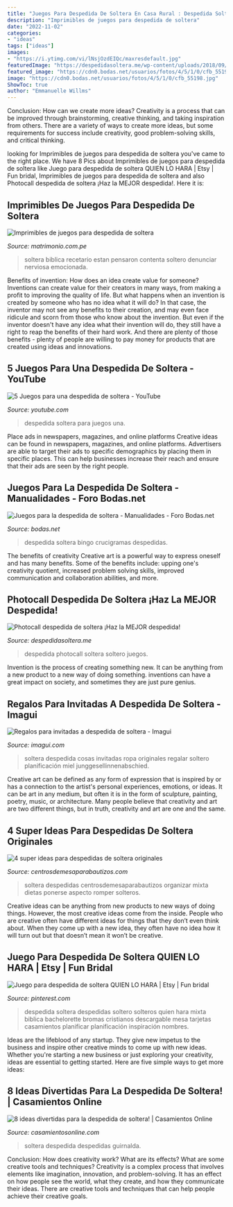 ```yaml
---
title: "Juegos Para Despedida De Soltera En Casa Rural : Despedida Soltera Para Juegos Una"
description: "Imprimibles de juegos para despedida de soltera"
date: "2022-11-02"
categories:
- "ideas"
tags: ["ideas"]
images:
- "https://i.ytimg.com/vi/lNsjOzdEIQc/maxresdefault.jpg"
featuredImage: "https://despedidasoltera.me/wp-content/uploads/2018/09/despedida-de-soltera-photocall.jpg"
featured_image: "https://cdn0.bodas.net/usuarios/fotos/4/5/1/0/cfb_55198.jpg"
image: "https://cdn0.bodas.net/usuarios/fotos/4/5/1/0/cfb_55198.jpg"
ShowToc: true
author: "Emmanuelle Willms"
---
```



Conclusion: How can we create more ideas?
Creativity is a process that can be improved through brainstorming, creative thinking, and taking inspiration from others. There are a variety of ways to create more ideas, but some requirements for success include creativity, good problem-solving skills, and critical thinking.

	

		
looking for Imprimibles de juegos para despedida de soltera you've came to the right place. We have 8 Pics about Imprimibles de juegos para despedida de soltera like Juego para despedida de soltera QUIEN LO HARA | Etsy | Fun bridal, Imprimibles de juegos para despedida de soltera and also Photocall despedida de soltera ¡Haz la MEJOR despedida!. Here it is:
		
    
## Imprimibles De Juegos Para Despedida De Soltera

<img loading=lazy src="https://cdn0.matrimonio.com.pe/usr/5/6/0/5/cfb_113835.jpg" onerror="this.onerror=null;this.src='https://tse1.mm.bing.net/th?id=OIP.CxddP0BPXhZ3GaXE4E__uwAAAA&amp;pid=15.1';" alt="Imprimibles de juegos para despedida de soltera">

_Source: matrimonio.com.pe_

>soltera biblica recetario estan pensaron contenta soltero denunciar nerviosa emocionada. 

	

Benefits of invention: How does an idea create value for someone?
Inventions can create value for their creators in many ways, from making a profit to improving the quality of life. But what happens when an invention is created by someone who has no idea what it will do? In that case, the inventor may not see any benefits to their creation, and may even face ridicule and scorn from those who know about the invention. But even if the inventor doesn't have any idea what their invention will do, they still have a right to reap the benefits of their hard work. And there are plenty of those benefits - plenty of people are willing to pay money for products that are created using ideas and innovations.

    
## 5 Juegos Para Una Despedida De Soltera - YouTube

<img loading=lazy src="https://i.ytimg.com/vi/lNsjOzdEIQc/maxresdefault.jpg" onerror="this.onerror=null;this.src='https://tse2.mm.bing.net/th?id=OIP.U6uaL3QK4HK9bWTax25SgAHaEK&amp;pid=15.1';" alt="5 Juegos para una despedida de soltera - YouTube">

_Source: youtube.com_

>despedida soltera para juegos una. 

	

Place ads in newspapers, magazines, and online platforms
Creative ideas can be found in newspapers, magazines, and online platforms. Advertisers are able to target their ads to specific demographics by placing them in specific places. This can help businesses increase their reach and ensure that their ads are seen by the right people.

    
## Juegos Para La Despedida De Soltera - Manualidades - Foro Bodas.net

<img loading=lazy src="https://cdn0.bodas.net/usuarios/fotos/4/5/1/0/cfb_55198.jpg" onerror="this.onerror=null;this.src='https://tse3.mm.bing.net/th?id=OIP.mO_xG4nDiBzWtepR4NIuggAAAA&amp;pid=15.1';" alt="Juegos para la despedida de soltera - Manualidades - Foro Bodas.net">

_Source: bodas.net_

>despedida soltera bingo crucigramas despedidas. 

	

The benefits of creativity
Creative art is a powerful way to express oneself and has many benefits. Some of the benefits include: upping one's creativity quotient, increased problem solving skills, improved communication and collaboration abilities, and more.

    
## Photocall Despedida De Soltera ¡Haz La MEJOR Despedida!

<img loading=lazy src="https://despedidasoltera.me/wp-content/uploads/2018/09/despedida-de-soltera-photocall.jpg" onerror="this.onerror=null;this.src='https://tse3.mm.bing.net/th?id=OIP.fv7E9Ohes5wWDph_V3fkeAAAAA&amp;pid=15.1';" alt="Photocall despedida de soltera ¡Haz la MEJOR despedida!">

_Source: despedidasoltera.me_

>despedida photocall soltera soltero juegos. 

	

Invention is the process of creating something new. It can be anything from a new product to a new way of doing something. inventions can have a great impact on society, and sometimes they are just pure genius.

    
## Regalos Para Invitadas A Despedida De Soltera - Imagui

<img loading=lazy src="http://1.bp.blogspot.com/-MsVUV8oLLhE/UtUwLfXcIlI/AAAAAAAAHcc/uTl13q2fICA/s1600/regalo.png" onerror="this.onerror=null;this.src='https://tse2.mm.bing.net/th?id=OIP.xVNaDUuhMURSoF-sUOWXvwHaFj&amp;pid=15.1';" alt="Regalos para invitadas a despedida de soltera - Imagui">

_Source: imagui.com_

>soltera despedida cosas invitadas ropa originales regalar soltero planificación miel junggesellinnenabschied. 

	

Creative art can be defined as any form of expression that is inspired by or has a connection to the artist's personal experiences, emotions, or ideas. It can be art in any medium, but often it is in the form of sculpture, painting, poetry, music, or architecture. Many people believe that creativity and art are two different things, but in truth, creativity and art are one and the same.

    
## 4 Super Ideas Para Despedidas De Soltera Originales

<img loading=lazy src="https://centrosdemesaparabautizos.com/wp-content/uploads/2019/08/despedidas-de-soltera-originales-en-casa.jpg" onerror="this.onerror=null;this.src='https://tse2.mm.bing.net/th?id=OIP.ILsVk3jEEX66wFNxt1UlsgAAAA&amp;pid=15.1';" alt="4 super ideas para despedidas de soltera originales">

_Source: centrosdemesaparabautizos.com_

>soltera despedidas centrosdemesaparabautizos organizar mixta dietas ponerse aspecto romper solteros. 

	

Creative ideas can be anything from new products to new ways of doing things. However, the most creative ideas come from the inside. People who are creative often have different ideas for things that they don’t even think about. When they come up with a new idea, they often have no idea how it will turn out but that doesn’t mean it won’t be creative.

    
## Juego Para Despedida De Soltera QUIEN LO HARA | Etsy | Fun Bridal

<img loading=lazy src="https://i.pinimg.com/736x/ef/bb/b4/efbbb47aedeedcdcb70daee8dc3682ab.jpg" onerror="this.onerror=null;this.src='https://tse2.mm.bing.net/th?id=OIP.4G_BVW7bvFARomy4kKjXaQHaLO&amp;pid=15.1';" alt="Juego para despedida de soltera QUIEN LO HARA | Etsy | Fun bridal">

_Source: pinterest.com_

>despedida soltera despedidas soltero solteros quien hara mixta biblica bachelorette bromas cristianos descargable mesa tarjetas casamientos planificar planificación inspiración nombres. 

	

Ideas are the lifeblood of any startup. They give new impetus to the business and inspire other creative minds to come up with new ideas. Whether you're starting a new business or just exploring your creativity, ideas are essential to getting started. Here are five simple ways to get more ideas: 

    
## 8 Ideas Divertidas Para La Despedida De Soltera! | Casamientos Online

<img loading=lazy src="http://media.casamientosonline.com/images/2016/3/despedidas_de_soltera_do_it_yourself-1457994218.jpg" onerror="this.onerror=null;this.src='https://tse1.mm.bing.net/th?id=OIP.xCbE8VxMx36YS-5y5QUeZAHaHa&amp;pid=15.1';" alt="8 ideas divertidas para la despedida de soltera! | Casamientos Online">

_Source: casamientosonline.com_

>soltera despedida despedidas guirnalda. 

	

Conclusion: How does creativity work? What are its effects? What are some creative tools and techniques?
Creativity is a complex process that involves elements like imagination, innovation, and problem-solving. It has an effect on how people see the world, what they create, and how they communicate their ideas. There are creative tools and techniques that can help people achieve their creative goals.

